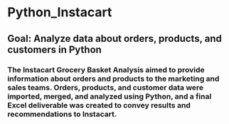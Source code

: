 # Python_Instacart
## Goal: Analyze data about orders, products, and customers in Python
### The Instacart Grocery Basket Analysis aimed to provide information about orders and products to the marketing and sales teams. Orders, products, and customer data were imported, merged, and analyzed using Python, and a final Excel deliverable was created to convey results and recommendations to Instacart. 
